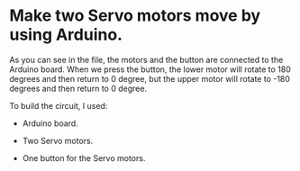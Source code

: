 # Make two Servo motors move by using Arduino.

As you can see in the file, the motors and the button are connected to the Arduino board. When we press the button, the lower motor will rotate to 180 degrees and then return to 0 degree, but the upper motor will rotate to -180 degrees and then return to 0 degree.

To build the circuit, I used:

- Arduino board.

- Two Servo motors.

- One button for the Servo motors.
